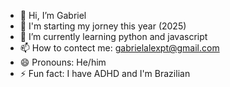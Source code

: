 - 👋 Hi, I’m Gabriel
- 👀 I'm starting my jorney this year (2025)
- 🌱 I’m currently learning python and javascript
- 📫 How to contect me: gabrielalexpt@gmail.com
- 😄 Pronouns: He/him
- ⚡ Fun fact: I have ADHD and I'm Brazilian

<!---
GitBili22/GitBili22 is a ✨ special ✨ repository because its `README.md` (this file) appears on your GitHub profile.
You can click the Preview link to take a look at your changes.
--->
